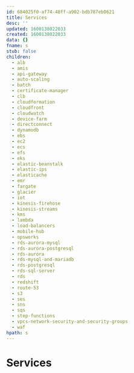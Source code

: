 ```yaml
---
id: 684025f0-af74-48ff-a902-bdb787eb0621
title: Services
desc: ''
updated: 1600138022033
created: 1600138022033
data: {}
fname: s
stub: false
children:
  - alb
  - amis
  - api-gateway
  - auto-scaling
  - batch
  - certificate-manager
  - clb
  - cloudformation
  - cloudfront
  - cloudwatch
  - device-farm
  - directconnect
  - dynamodb
  - ebs
  - ec2
  - ecs
  - efs
  - eks
  - elastic-beanstalk
  - elastic-ips
  - elasticache
  - emr
  - fargate
  - glacier
  - iot
  - kinesis-firehose
  - kinesis-streams
  - kms
  - lambda
  - load-balancers
  - mobile-hub
  - opsworks
  - rds-aurora-mysql
  - rds-aurora-postgresql
  - rds-aurora
  - rds-mysql-and-mariadb
  - rds-postgresql
  - rds-sql-server
  - rds
  - redshift
  - route-53
  - s3
  - ses
  - sns
  - sqs
  - step-functions
  - vpcs-network-security-and-security-groups
  - waf
hpath: s
---
```

# Services
